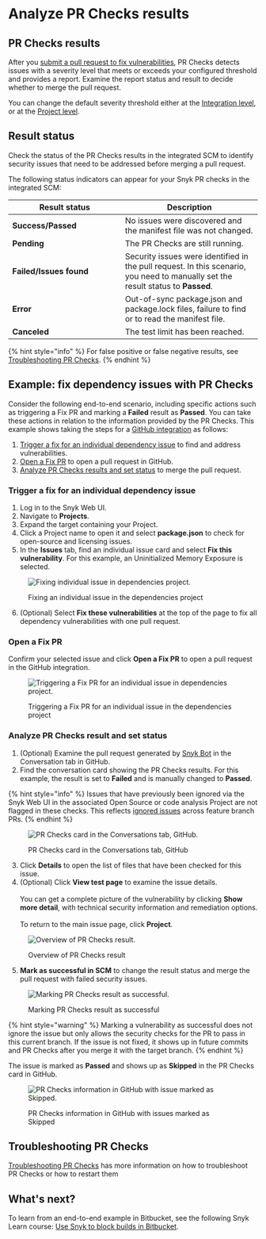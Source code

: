 # Analyze PR Checks results

## PR Checks results

After you [submit a pull request to fix vulnerabilities](../snyk-open-source/manage-vulnerabilities/fix-your-vulnerabilities.md), PR Checks detects issues with a severity level that meets or exceeds your configured threshold and provides a report. Examine the report status and result to decide whether to merge the pull request.

You can change the default severity threshold either at the [Integration level](configure-pr-checks.md#configure-pr-checks-at-the-integration-level), or at the [Project level](configure-pr-checks.md#configure-pr-checks-at-the-project-level).

## Result status

Check the status of the PR Checks results in the integrated SCM to identify security issues that need to be addressed before merging a pull request.

The following status indicators can appear for your Snyk PR checks in the integrated SCM:

<table><thead><tr><th width="212">Result status</th><th>Description</th></tr></thead><tbody><tr><td><strong>Success/Passed</strong></td><td>No issues were discovered and the manifest file was not changed.</td></tr><tr><td><strong>Pending</strong></td><td>The PR Checks are still running.</td></tr><tr><td><strong>Failed/Issues found</strong></td><td>Security issues were identified in the pull request. In this scenario, you need to manually set the result status to <strong>Passed</strong>.</td></tr><tr><td><strong>Error</strong></td><td>Out-of-sync package.json and package.lock files, failure to find or to read the manifest file.</td></tr><tr><td><strong>Canceled</strong></td><td>The test limit has been reached.</td></tr></tbody></table>

{% hint style="info" %}
For false positive or false negative results, see [Troubleshooting PR Checks](troubleshoot-pr-checks.md).
{% endhint %}

## **Example: fix dependency issues with PR Checks**

Consider the following end-to-end scenario, including specific actions such as triggering a Fix PR and marking a **Failed** result as **Passed**. You can take these actions in relation to the information provided by the PR Checks. This example shows taking the steps for a [GitHub integration](../../integrate-with-snyk/git-repositories-scms-integrations-with-snyk/snyk-github-integration.md) as follows:

1. [Trigger a fix for an individual dependency issue](analyze-pr-checks-results.md#trigger-a-fix-for-an-individual-dependency-issue) to find and address vulnerabilities.
2. [Open a Fix PR](analyze-pr-checks-results.md#open-a-fix-pr) to open a pull request in GitHub.
3. [Analyze PR Checks results and set status](analyze-pr-checks-results.md#analyze-pr-checks-result-and-set-status) to merge the pull request.

### Trigger a fix for an individual dependency issue

1. Log in to the Snyk Web UI.
2. Navigate to **Projects**.
3. Expand the target containing your Project.
4. Click a Project name to open it and select **package.json** to check for open-source and licensing issues.
5. In the **Issues** tab, find an individual issue card and select **Fix this vulnerability**. For this example, an Uninitialized Memory Exposure is selected.

<figure><img src="../../.gitbook/assets/fix_individual_vulnerability.png" alt="Fixing individual issue in dependencies project."><figcaption><p>Fixing an individual issue in the dependencies project</p></figcaption></figure>

6. (Optional) Select **Fix these vulnerabilities** at the top of the page to fix all dependency vulnerabilities with one pull request.

### Open a Fix PR

Confirm your selected issue and click **Open a Fix PR** to open a pull request in the GitHub integration.

<figure><img src="../../.gitbook/assets/open_fix_PR.png" alt="Triggering a Fix PR for an individual issue in dependencies project."><figcaption><p>Triggering a Fix PR for an individual issue in the dependencies project</p></figcaption></figure>

### Analyze PR Checks result and set status

1. (Optional) Examine the pull request generated by [Snyk Bot](../../integrate-with-snyk/git-repositories-scms-integrations-with-snyk/snyk-github-integration.md#commit-signing) in the Conversation tab in GitHub.
2. Find the conversation card showing the PR Checks results. For this example, the result is set to **Failed** and is manually changed to **Passed**.&#x20;

{% hint style="info" %}
Issues that have previously been ignored via the Snyk Web UI in the associated Open Source or code analysis Project are not flagged in these checks. This reflects [ignored issues](../find-and-manage-priority-issues/ignore-issues/) across feature branch PRs.
{% endhint %}

<figure><img src="../../.gitbook/assets/PR_checks_in_GitHub_integration.png" alt="PR Checks card in the Conversations tab, GitHub."><figcaption><p>PR Checks card in the Conversations tab, GitHub</p></figcaption></figure>

3. Click **Details** to open the list of files that have been checked for this issue.
4. (Optional) Click **View test page** to examine the issue details.\
   \
   You can get a complete picture of the vulnerability by clicking **Show more detail**, with technical security information and remediation options.\
   \
   To return to the main issue page, click **Project**.

<figure><img src="../../.gitbook/assets/result_page_PR_Checks.png" alt="Overview of PR Checks result."><figcaption><p>Overview of PR Checks result</p></figcaption></figure>

5. **Mark as successful in SCM** to change the result status and merge the pull request with failed security issues.

<figure><img src="../../.gitbook/assets/mark_issue_as_successful_snyk_web_ui.png" alt="Marking PR Checks result as successful."><figcaption><p>Marking PR Checks result as successful</p></figcaption></figure>

{% hint style="warning" %}
Marking a vulnerability as successful does not ignore the issue but only allows the security checks for the PR to pass in this current branch. If the issue is not fixed, it shows up in future commits and PR Checks after you merge it with the target branch.
{% endhint %}

The issue is marked as **Passed** and shows up as **Skipped** in the PR Checks card in GitHub.

<figure><img src="../../.gitbook/assets/issue_marked_as_successful_PR_checks.png" alt="PR Checks information in GitHub with issue marked as Skipped."><figcaption><p>PR Checks information in GitHub with issues marked as Skipped</p></figcaption></figure>

## Troubleshooting PR Checks

[Troubleshooting PR Checks](troubleshoot-pr-checks.md) has more information on how to troubleshoot PR Checks or how to restart them

## What's next?

To learn from an end-to-end example in Bitbucket, see the following Snyk Learn course: [Use Snyk to block builds in Bitbucket](https://learn.snyk.io/lesson/snyk-with-bitbucket/).

